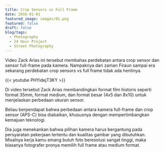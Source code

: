 ```yaml
---
title: Crop Sensors vs Full Frame
date: 2016-01-01
featured_image: images/01.png
featured: false
draft: false
blog/tags:
  - Photography
  - 24 Hour Project
  - Street Photography
---
```

Video Zack Arias ini tersebut membahas perdebatan antara crop sensor dan sensor full-frame pada kamera. Nampaknya dari zaman Firaun sampai era sekarang perdebatan crop sensors vs full frame tidak ada hentinya. 

{{< youtube PHYidejT3KY >}} &nbsp;

Di video tersebut Zack Arias membandingkan format film historis seperti format 35mm, format medium, dan format besar (4x5 dan 8x10) untuk menjelaskan perbedaan ukuran sensor.

Beliau berpendapat bahwa perbedaan antara kamera full-frame dan crop sensor (APS-C) bisa diabaikan, khususnya dengan mempertimbangkan kemajuan teknologi.

Dia juga menekankan bahwa pilihan kamera harus bergantung pada persyaratan pekerjaan tertentu dan kualitas gambar yang dibutuhkan. Misalnya kerja kamu emang butuh foto beresolusi sangat tinggi, maka biasanya fotografer pronya memilih full frame atau medium format. 